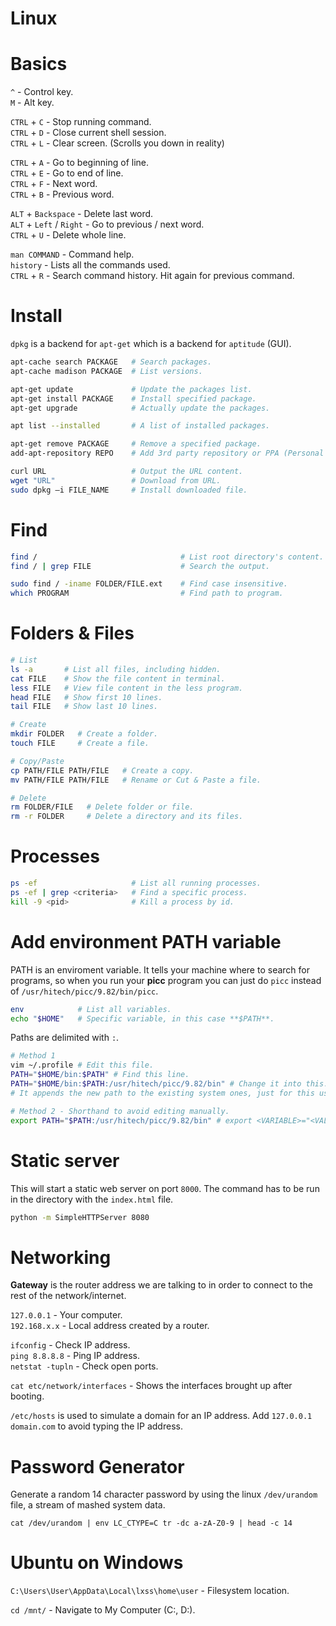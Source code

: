 # Linux

# Basics
`^` - Control key.  
`M` - Alt key.  

`CTRL` + `C` - Stop running command.  
`CTRL` + `D` - Close current shell session.  
`CTRL` + `L` - Clear screen. (Scrolls you down in reality)

`CTRL` + `A` - Go to beginning of line.  
`CTRL` + `E` - Go to end of line.  
`CTRL` + `F` - Next word.   
`CTRL` + `B` - Previous word.  

`ALT` + `Backspace` - Delete last word.  
`ALT` + `Left` / `Right` - Go to previous / next word.  
`CTRL` + `U` - Delete whole line.  

`man COMMAND` - Command help.  
`history` - Lists all the commands used.  
`CTRL` + `R` - Search command history. Hit again for previous command.  

# Install
`dpkg` is a backend for `apt-get` which is a backend for `aptitude` (GUI).
```bash
apt-cache search PACKAGE   # Search packages.  
apt-cache madison PACKAGE  # List versions.  

apt-get update             # Update the packages list.  
apt-get install PACKAGE    # Install specified package.  
apt-get upgrade            # Actually update the packages.  

apt list --installed       # A list of installed packages.  

apt-get remove PACKAGE     # Remove a specified package.  
add-apt-repository REPO    # Add 3rd party repository or PPA (Personal Package Archive).  

curl URL                   # Output the URL content.  
wget "URL"                 # Download from URL.    
sudo dpkg –i FILE_NAME     # Install downloaded file.  
```
# Find
```bash
find /                                # List root directory's content.  
find / | grep FILE                    # Search the output.  

sudo find / -iname FOLDER/FILE.ext    # Find case insensitive.  
which PROGRAM                         # Find path to program.
```

# Folders & Files

```bash
# List
ls -a       # List all files, including hidden.  
cat FILE    # Show the file content in terminal.  
less FILE   # View file content in the less program.
head FILE   # Show first 10 lines.
tail FILE   # Show last 10 lines.  

# Create
mkdir FOLDER   # Create a folder.   
touch FILE     # Create a file.

# Copy/Paste
cp PATH/FILE PATH/FILE   # Create a copy.  
mv PATH/FILE PATH/FILE   # Rename or Cut & Paste a file.

# Delete
rm FOLDER/FILE   # Delete folder or file.  
rm -r FOLDER     # Delete a directory and its files.
```

# Processes
```bash
ps -ef                     # List all running processes.  
ps -ef | grep <criteria>   # Find a specific process.  
kill -9 <pid>              # Kill a process by id.  
```

# Add environment PATH variable
PATH is an enviroment variable. It  tells your machine where to search for programs, so when you run your **picc** program you can just do `picc` instead of `/usr/hitech/picc/9.82/bin/picc`.

```bash
env            # List all variables.  
echo "$HOME"   # Specific variable, in this case **$PATH**.  
```

Paths are delimited with `:`.

```bash
# Method 1
vim ~/.profile # Edit this file.
PATH="$HOME/bin:$PATH" # Find this line.
PATH="$HOME/bin:$PATH:/usr/hitech/picc/9.82/bin" # Change it into this.
# It appends the new path to the existing system ones, just for this user.

# Method 2 - Shorthand to avoid editing manually.
export PATH="$PATH:/usr/hitech/picc/9.82/bin" # export <VARIABLE>="<VALUE>"
```

# Static server
This will start a static web server on port `8000`. The command has to be run in the directory with the `index.html` file.  
```bash
python -m SimpleHTTPServer 8080
```

# Networking
**Gateway** is the router address we are talking to in order to connect to the rest of the network/internet.  

`127.0.0.1` - Your computer.  
`192.168.x.x` - Local address created by a router.  

`ifconfig` - Check IP address.  
`ping 8.8.8.8` - Ping IP address.  
`netstat -tupln` - Check open ports.

`cat etc/network/interfaces` - Shows the interfaces brought up after booting.  

`/etc/hosts` is used to simulate a domain for an IP address. Add `127.0.0.1 domain.com` to avoid typing the IP address.  


# Password Generator

Generate a random 14 character password by using the linux `/dev/urandom` file, a stream of mashed system data.  

`cat /dev/urandom | env LC_CTYPE=C tr -dc a-zA-Z0-9 | head -c 14`

# Ubuntu on Windows

`C:\Users\User\AppData\Local\lxss\home\user` - Filesystem location.  

`cd /mnt/` - Navigate to My Computer (C:, D:).  
